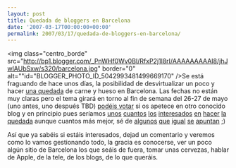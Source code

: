 ```yaml
---
layout: post
title: Quedada de bloggers en Barcelona
date: '2007-03-17T00:00:00+00:00'
permalink: 2007/03/17/quedada-de-bloggers-en-barcelona/
---
```

<img class="centro_borde" src="http://bp1.blogger.com/_PnWHf0Wv0BI/RfxP2j1l8rI/AAAAAAAAAI8/jhJwlAUbSxw/s320/barcelona.jpg" border="0" alt=""id="BLOGGER_PHOTO_ID_5042993481499669170" />Se está fraguando de hace unos días, la posibilidad de desvirtualizar un poco y hacer <a href="http://www.alchapar.com/?p=200">una quedada</a> de carne y hueso en Barcelona. Las fechas no están muy claras pero el tema girará en torno al fin de semana del 26-27 de mayo (uno antes, uno después TBD) <a href="http://sopmacsl.com/">podéis votar</a> si os apetece en otro conocido blog y en principio pues seríamos <a href="http://www.bytheway.tv/?p=446">unos</a> <a href="http://childrenatyourfeet.blogspot.com/2007/03/dicen-por-ah.html">cuantos</a> <a href="http://cuatrodoce.com">los</a> <a href="http://alchapar.com">interesados</a> <a href="http://thinkwasabi.com">en</a> <a href="http://sopmacsl.com">hacer</a> <a href="http://resistancefutile.blogspot.com">la quedada</a> aunque cuantos más mejor, sé de <a href="http://www.sferazero.com/">algunos</a> <a href="http://www.sachafuentes.com/">que</a> <a href="http://kedume.net/blog/">igual</a> <a href="http://uroborico.com/">se</a> <a href="http://alexliam.net/">apuntan</a> ;)

Así que ya sabéis si estáis interesados, dejad un comentario y veremos como lo vamos gestionando todo, la gracia es conocerse, ver un poco algún sitio de Barcelona los que seáis de fuera, tomar unas cervezas, hablar de Apple, de la tele, de los blogs, de lo que queráis.
